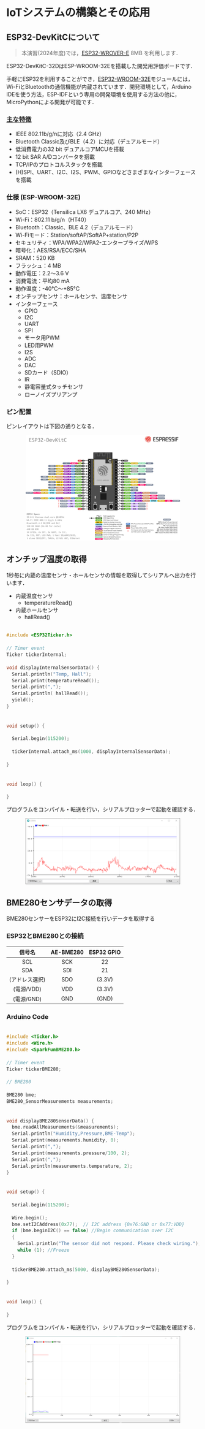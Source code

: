 # IoTシステムの構築とその応用




## ESP32-DevKitCについて

> 本演習(2024年度)では，[ESP32-WROVER-E](https://www.espressif.com/sites/default/files/documentation/esp32-wroom-32e_esp32-wroom-32ue_datasheet_en.pdf) 8MB を利用します．

ESP32-DevKitC-32DはESP-WROOM-32Eを搭載した開発用評価ボードです．

手軽にESP32を利用することができ，[ESP32-WROOM-32E](https://www.espressif.com/sites/default/files/documentation/esp32-wroom-32e_esp32-wroom-32ue_datasheet_en.pdf)モジュールには，Wi-FiとBluetoothの通信機能が内蔵されています．開発環境として，Arduino IDEを使う方法，ESP-IDFという専用の開発環境を使用する方法の他に，MicroPythonによる開発が可能です．

### [主な特徴](https://docs.espressif.com/projects/esp-idf/en/latest/esp32/hw-reference/esp32/get-started-devkitc.html)

- IEEE 802.11b/g/nに対応（2.4 GHz）
- Bluetooth Classic及びBLE（4.2）に対応（デュアルモード）
- 低消費電力の32 bit デュアルコアMCUを搭載
- 12 bit SAR A/Dコンバータを搭載
- TCP/IPのプロトコルスタックを搭載
- (H)SPI、UART、I2C、I2S、PWM、GPIOなどさまざまなインターフェースを搭載


 ### 仕様 (ESP-WROOM-32E)

- SoC：ESP32（Tensilica LX6 デュアルコア、240 MHz）
- Wi-Fi：802.11 b/g/n（HT40）
- Bluetooth：Classic、BLE 4.2（デュアルモード）
- Wi-Fiモード：Station/softAP/SoftAP+station/P2P
- セキュリティ：WPA/WPA2/WPA2-エンタープライズ/WPS
- 暗号化：AES/RSA/ECC/SHA
- SRAM：520 KB
- フラッシュ：4 MB
- 動作電圧：2.2～3.6 V
- 消費電流：平均80 mA
- 動作温度：-40℃～+85°C
- オンチップセンサ：ホールセンサ、温度センサ
- インターフェース
  - GPIO
  - I2C
  - UART
  - SPI
  - モータ用PWM
  - LED用PWM
  - I2S
  - ADC
  - DAC
  - SDカード（SDIO）
  - IR
  - 静電容量式タッチセンサ
  - ローノイズプリアンプ


### ピン配置

ピンレイアウトは下図の通りとなる．


<center>
    <img src="./images/esp32-devkitC-v4-pinout.jpg" width="80%">
</center>



## オンチップ温度の取得

1秒毎に内蔵の温度センサ・ホールセンサの情報を取得してシリアルへ出力を行います．

- 内蔵温度センサ
  - temperatureRead()
- 内蔵ホールセンサ
  - hallRead()


```c

#include <ESP32Ticker.h>

// Timer event
Ticker tickerInternal;

void displayInternalSensorData() {
  Serial.println("Temp, Hall");
  Serial.print(temperatureRead());
  Serial.print(",");
  Serial.println( hallRead());
  yield();
}


void setup() {

  Serial.begin(115200);

  tickerInternal.attach_ms(1000, displayInternalSensorData);

}


void loop() {

}

```


プログラムをコンパイル・転送を行い，シリアルプロッターで起動を確認する．

<center>
    <img src="./images/serial_plotter.png" width="80%">
</center>


## BME280センサデータの取得

BME280センサーをESP32にI2C接続を行いデータを取得する


### ESP32とBME280との接続

|信号名|AE-BME280|ESP32 GPIO|
|:-:|:-:|:-:|
|SCL|SCK|22|
|SDA|SDI|21|
|(アドレス選択)|SDO|(3.3V)|
|(電源/VDD)|VDD|(3.3V)|
|(電源/GND)|GND|(GND)|

### Arduino  Code


```c

#include <Ticker.h>
#include <Wire.h>
#include <SparkFunBME280.h>

// Timer event
Ticker tickerBME280;

// BME280

BME280 bme;
BME280_SensorMeasurements measurements;


void displayBME280SensorData() {
  bme.readAllMeasurements(&measurements); 
  Serial.println("Humidity,Pressure,BME-Temp");
  Serial.print(measurements.humidity, 0);
  Serial.print(",");
  Serial.print(measurements.pressure/100, 2);
  Serial.print(",");
  Serial.println(measurements.temperature, 2);
}


void setup() {

  Serial.begin(115200);

  Wire.begin();
  bme.setI2CAddress(0x77);  // I2C address {0x76:GND or 0x77:VDD}
  if (bme.beginI2C() == false) //Begin communication over I2C
  {
    Serial.println("The sensor did not respond. Please check wiring.");
    while (1); //Freeze
  }

  tickerBME280.attach_ms(5000, displayBME280SensorData);

}


void loop() {

}

```

プログラムをコンパイル・転送を行い，シリアルプロッターで起動を確認する．

<center>
    <img src="./images/serial_plotter2.png" width="80%">
</center>

